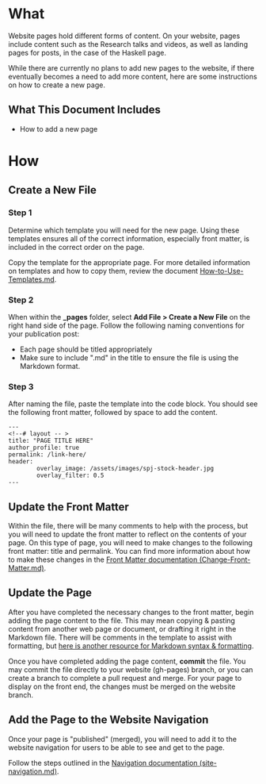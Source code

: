 # What

Website pages hold different forms of content. On your website, pages include content such as the Research talks and videos, as well as landing pages for posts, in the case of the Haskell page. 

While there are currently no plans to add new pages to the website, if there eventually becomes a need to add more content, here are some instructions on how to create a new page.

## What This Document Includes

- How to add a new page


# How 

## Create a New File

### Step 1

Determine which template you will need for the new page. Using these templates ensures all of the correct information, especially front matter, is included in the correct order on the page. 

Copy the template for the appropriate page. For more detailed information on templates and how to copy them, review the document [How-to-Use-Templates.md](https://github.com/simonpj/www.peytonjones.org/blob/gh-pages/_documentation/How-to-Use-Templates.md).


### Step 2

When within the **_pages** folder, select **Add File > Create a New File** on the right hand side of the page. Follow the following naming conventions for your publication post: 

- Each page should be titled appropriately 
- Make sure to include ".md" in the title to ensure the file is using the Markdown format. 


### Step 3

After naming the file, paste the template into the code block. You should see the following front matter, followed by space to add the content.

    ---
    <!--# layout -- >
    title: "PAGE TITLE HERE"
    author_profile: true
    permalink: /link-here/
    header:
            overlay_image: /assets/images/spj-stock-header.jpg 
            overlay_filter: 0.5
    ---

## Update the Front Matter

Within the file, there will be many comments to help with the process, but you will need to update the front matter to reflect on the contents of your page. On this type of page, you will need to make changes to the following front matter: title and permalink. You can find more information about how to make these changes in the [Front Matter documentation (Change-Front-Matter.md)](https://github.com/simonpj/www.peytonjones.org/blob/gh-pages/_documentation/Change-Front-Matter.mdd).


## Update the Page

After you have completed the necessary changes to the front matter, begin adding the page content to the file. This may mean copying & pasting content from another web page or document, or drafting it right in the Markdown file. There will be comments in the template to assist with formatting, but [here is another resource for Markdown syntax & formatting](https://www.markdownguide.org/basic-syntax/).

Once you have completed adding the page content, **commit** the file. You may commit the file directly to your website (gh-pages) branch, or you can create a branch to complete a pull request and merge. For your page to display on the front end, the changes must be merged on the website branch.


## Add the Page to the Website Navigation

Once your page is "published" (merged), you will need to add it to the website navigation for users to be able to see and get to the page. 

Follow the steps outlined in the [Navigation documentation (site-navigation.md)](https://github.com/simonpj/www.peytonjones.org/blob/gh-pages/_documentation/Update-Site-Navigation.md).
